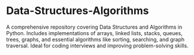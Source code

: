 # Data-Structures-Algorithms
A comprehensive repository covering Data Structures and Algorithms in Python. Includes implementations of arrays, linked lists, stacks, queues, trees, graphs, and essential algorithms like sorting, searching, and graph traversal. Ideal for coding interviews and improving problem-solving skills.
